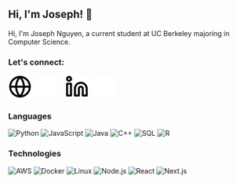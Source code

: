 ## Hi, I'm Joseph! 👋

Hi, I'm Joseph Nguyen, a current student at UC Berkeley majoring in Computer Science.

### Let's connect:

[![website](./img/globe-light.svg)](https://jspnguyen.com#gh-light-mode-only)
[![website](./img/globe-dark.svg)](https://jspnguyen.com#gh-dark-mode-only)
&nbsp;&nbsp;
[![website](./img/linkedin-light.svg)](https://www.linkedin.com/in/jnguyen31#gh-light-mode-only)
[![website](./img/linkedin-dark.svg)](https://www.linkedin.com/in/jnguyen31#gh-dark-mode-only)

### Languages

![Python](https://img.shields.io/badge/-Python-000?&logo=Python)
![JavaScript](https://img.shields.io/badge/-JavaScript-000?&logo=JavaScript)
![Java](https://img.shields.io/badge/-Java-000?&logo=Java)
![C++](https://img.shields.io/badge/-C++-000?&logo=c%2b%2b&logoColor=00599C)
![SQL](https://img.shields.io/badge/-SQL-000?&logo=MySQL)
![R](https://img.shields.io/badge/-R-000?&logo=r)

### Technologies

![AWS](https://img.shields.io/badge/-AWS-000?&logo=Amazon-AWS&logoColor=F90)
![Docker](https://img.shields.io/badge/-Docker-000?&logo=Docker)
![Linux](https://img.shields.io/badge/-Linux-000?&logo=Linux)
![Node.js](https://img.shields.io/badge/-Node.js-000?&logo=node.js)
![React](https://img.shields.io/badge/-React-000?&logo=React)
![Next.js](https://img.shields.io/badge/-Next.js-000?&logo=nextdotjs)
